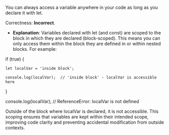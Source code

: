 
You can always access a variable anywhere in your code as long as you declare it with let.

Correctness: **Incorrect**.

- **Explanation**: Variables declared with let (and const) are scoped to the block in which they are declared (block-scoped). This means you can only access them within the block they are defined in or within nested blocks.
  For example:

if (true) {


    let localVar = 'inside block';

    console.log(localVar);  // 'inside block' - localVar is accessible here

}

console.log(localVar);  // ReferenceError: localVar is not defined


Outside of the block where localVar is declared, it is not accessible. This scoping ensures that variables are kept within their intended scope, improving code clarity and preventing accidental modification from outside contexts.
